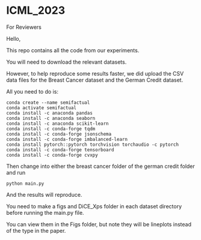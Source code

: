 # ICML_2023
For Reviewers

Hello,

This repo contains all the code from our experiments.

You will need to download the relevant datasets.

However, to help reproduce some results faster, we did upload the CSV data files for the Breast Cancer dataset and the German Credit dataset.

All you need to do is:

```
conda create --name semifactual
conda activate semifactual
conda install -c anaconda pandas
conda install -c anaconda seaborn
conda install -c anaconda scikit-learn
conda install -c conda-forge tqdm
conda install -c conda-forge jsonschema
conda install -c conda-forge imbalanced-learn
conda install pytorch::pytorch torchvision torchaudio -c pytorch
conda install -c conda-forge tensorboard
conda install -c conda-forge cvxpy
```

Then change into either the breast cancer folder of the german credit folder and run
```
python main.py
```
And the results will reproduce. 

You need to make a figs and DiCE_Xps folder in each dataset directory before running the main.py file.

You can view them in the Figs folder, but note they will be lineplots instead of the type in the paper.


